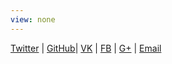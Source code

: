 ```yaml
---
view: none
---
```


[Twitter][1] | [GitHub][1]| [VK][3] | [FB][4] | [G+][5] | [Email][1]


[1]: https://twitter.com/is_ruslan
[2]: https://github.com/isRuslan
[3]: http://vk.com/ruslan_ismagilov
[4]: https://www.facebook.com/ismagilovvv
[5]: https://plus.google.com/116989824441755587442
[6]: mailto:is.ismagilov@gmail.com
